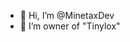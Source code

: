 - 👋 Hi, I’m @MinetaxDev
- 👀 I’m owner of "Tinylox"

<!---
MinetaxDev/MinetaxDev is a ✨ special ✨ repository because its `README.md` (this file) appears on your GitHub profile.
You can click the Preview link to take a look at your changes.
--->
